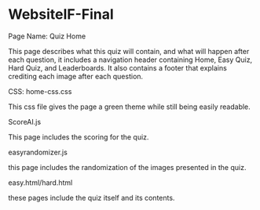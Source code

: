 # WebsiteIF-Final

Page Name: Quiz Home

This page describes what this quiz will contain, and what will happen after each question, it includes a navigation header containing Home, Easy Quiz, Hard Quiz, and Leaderboards. It also contains a footer that explains crediting each image after each question.



CSS: home-css.css

This css file gives the page a green theme while still being easily readable.


ScoreAI.js

This page includes the scoring for the quiz.

easyrandomizer.js

this page includes the randomization of the images presented in the quiz.

easy.html/hard.html

these pages include the quiz itself and its contents.